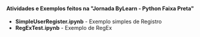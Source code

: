 #### Atividades e Exemplos feitos na "Jornada ByLearn - Python Faixa Preta"

- **SimpleUserRegister.ipynb** - Exemplo simples de Registro
- **RegExTest.ipynb** - Exemplo de RegEx
